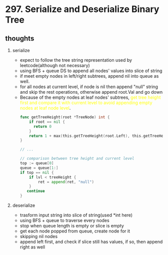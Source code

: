 # 297. Serialize and Deserialize Binary Tree

## thoughts

1. serialize
   - expect to follow the tree string representation used by leetcode(although not necessary)
   - using BFS + queue DS to append all nodes' values into slice of string
   - if meet empty nodes in left/right subtrees, append nil into queue as well.
   - for all nodes at current level, if node is nil then append "null" string and skip the rest operations, otherwise append root.Val and go down
   - Because of the empty nodes at leaf nodes' subtrees, <font color="yellow">get tree height first and compare it with current level to avoid appending empty nodes at leaf node level</font>.
     ```go
     func getTreeHeight(root *TreeNode) int {
         if root == nil {
           return 0
         }
         return 1 + max(this.getTreeHeight(root.Left), this.getTreeHeight(root.Right))
     }
     
     // ...
     
     // comparison between tree height and current level
     top := queue[0]
	 queue = queue[1:]
	 if top == nil {
	     if lvl < treeHeight {
             ret = append(ret, "null")
		 }
        continue
	 }
     ```

2. deserialize
    - trasform input string into slice of string(used *int here)
    - using BFS + queue to traverse every nodes
    - stop when queue length is empty or slice is empty
    - get each node popped from queue, create node for it
    - skipping nil nodes
    - append left first, and check if slice still has values, if so, then append right as well